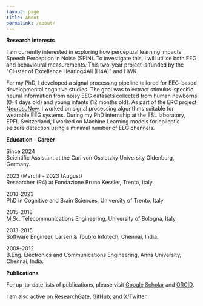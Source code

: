 ```yaml
---
layout: page
title: About
permalink: /about/
---
```


**Research Interests**

I am currently interested in exploring how perceptual learning impacts Speech Perception in Noise (SPIN). To investigate this, I will utilise both EEG and behavioural measurements. This two-year project is funded by the "Cluster of Excellence Hearing4All (H4A)" and HWK.

For my PhD, I developed a signal processing pipeline tailored for EEG-based developmental cognitive studies. The goal was to extract stimulus-specific neural information from noisy EEG datasets collected from human newborns (0-4 days old) and young infants (12 months old). As part of the ERC project [NeurosoNew](https://cordis.europa.eu/project/id/842243?isPreviewer=1), I worked on signal processing algorithms suitable for wearable EEG systems. During my PhD internship at the ESL laboratory, EPFL Switzerland, I worked on Machine Learning models for epileptic seizure detection using a minimal number of EEG channels.

**Education - Career**

Since 2024<br>
Scientific Assistant at the Carl von Ossietzky University Oldenburg, Germany.

2023 (March) - 2023 (August)<br>
Researcher (R4) at Fondazione Bruno Kessler, Trento, Italy.

2018-2023<br>
PhD in Cognitive and Brain Sciences, University of Trento, Italy.

2015-2018<br>
M.Sc. Telecommunications Engineering, University of Bologna, Italy.

2013-2015<br>
Software Engineer, Larsen & Toubro Infotech, Chennai, India.

2008-2012<br>
B.Eng. Electronics and Communications Engineering, Anna University, Chennai, India.

**Publications**

For up-to-date lists of publications, please visit [Google Scholar](https://scholar.google.com/citations?user=yeMiiZwAAAAJ&hl=en) and [ORCID](https://orcid.org/0000-0002-9286-4687).

I am also active on [ResearchGate](https://www.researchgate.net/profile/Velu-Kumaravel), [GitHub](https://github.com/vpKumaravel), and [X/Twitter](https://x.com/Velupk1).

